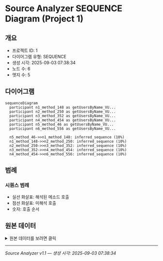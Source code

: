 # Source Analyzer SEQUENCE Diagram (Project 1)

## 개요
- 프로젝트 ID: 1
- 다이어그램 유형: SEQUENCE
- 생성 시각: 2025-09-03 07:38:34
- 노드 수: 6
- 엣지 수: 5

## 다이어그램

```mermaid
sequenceDiagram
  participant n1_method_148 as getUsersByName_VU...
  participant n2_method_250 as getUsersByName_VU...
  participant n3_method_352 as getUsersByName_VU...
  participant n4_method_454 as getUsersByName_VU...
  participant n5_method_46 as getUsersByName_VU...
  participant n6_method_556 as getUsersByName_VU...

  n5_method_46->>n1_method_148: inferred_sequence (10%)
  n1_method_148->>n2_method_250: inferred_sequence (10%)
  n2_method_250->>n3_method_352: inferred_sequence (10%)
  n3_method_352->>n4_method_454: inferred_sequence (10%)
  n4_method_454->>n6_method_556: inferred_sequence (10%)
```

## 범례

### 시퀀스 범례
- 실선 화살표: 해석된 메소드 호출
- 점선 화살표: 미해석 호출
- 숫자: 호출 순서

## 원본 데이터

<details>
<summary>원본 데이터를 보려면 클릭</summary>

노드 목록 (6)
```json
  method:46: getUsersByName_VULNERABLE() (method)
  method:148: getUsersByName_VULNERABLE() (method)
  method:250: getUsersByName_VULNERABLE() (method)
  method:352: getUsersByName_VULNERABLE() (method)
  method:454: getUsersByName_VULNERABLE() (method)
  method:556: getUsersByName_VULNERABLE() (method)
```

엣지 목록 (5)
```json
  method:46 -> method:148 (inferred_sequence)
  method:148 -> method:250 (inferred_sequence)
  method:250 -> method:352 (inferred_sequence)
  method:352 -> method:454 (inferred_sequence)
  method:454 -> method:556 (inferred_sequence)
```

</details>

---
*Source Analyzer v1.1 — 생성 시각: 2025-09-03 07:38:34*